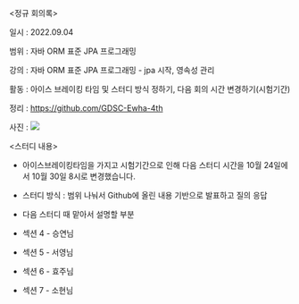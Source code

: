 <정규 회의록>

일시 : 2022.09.04

범위 : 자바 ORM 표준 JPA 프로그래밍

강의 : 자바 ORM 표준 JPA 프로그래밍 - jpa 시작, 영속성 관리

활동 : 아이스 브레이킹 타임 및 스터디 방식 정하기, 다음 회의 시간 변경하기(시험기간)

정리 : https://github.com/GDSC-Ewha-4th

사진 : ![](C:\Users\LG\AppData\Roaming\marktext\images\2022-10-03-22-03-12-image.png)

<스터디 내용>

- 아이스브레이킹타임을 가지고 시험기간으로 인해 다음 스터디 시간을 10월 24일에서 10월 30일 8시로 변경했습니다. 

- 스터디 방식 : 범위 나눠서 Github에 올린 내용 기반으로 발표하고 질의 응답

-  다음 스터디 때 맡아서 설명할 부분
  
  - 섹션 4 - 승연님
  
  - 섹션 5 - 서영님
  
  - 섹션 6 - 효주님
  
  - 섹션 7 - 소현님 


